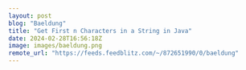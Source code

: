 ```yaml
---
layout: post
blog: "Baeldung"
title: "Get First n Characters in a String in Java"
date: 2024-02-28T16:56:18Z
image: images/baeldung.png
remote_url: "https://feeds.feedblitz.com/~/872651990/0/baeldung"
---
```

